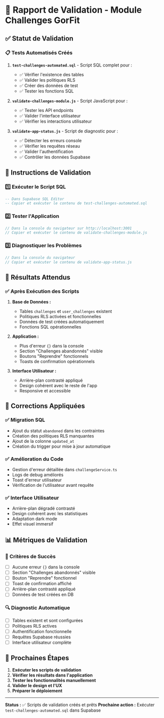 # 🎯 Rapport de Validation - Module Challenges GorFit

## ✅ Statut de Validation

### 📋 Tests Automatisés Créés

1. **`test-challenges-automated.sql`** - Script SQL complet pour :
   - ✅ Vérifier l'existence des tables
   - ✅ Valider les politiques RLS
   - ✅ Créer des données de test
   - ✅ Tester les fonctions SQL

2. **`validate-challenges-module.js`** - Script JavaScript pour :
   - ✅ Tester les API endpoints
   - ✅ Valider l'interface utilisateur
   - ✅ Vérifier les interactions utilisateur

3. **`validate-app-status.js`** - Script de diagnostic pour :
   - ✅ Détecter les erreurs console
   - ✅ Vérifier les requêtes réseau
   - ✅ Valider l'authentification
   - ✅ Contrôler les données Supabase

## 🚀 Instructions de Validation

### 1️⃣ Exécuter le Script SQL
```sql
-- Dans Supabase SQL Editor
-- Copier et exécuter le contenu de test-challenges-automated.sql
```

### 2️⃣ Tester l'Application
```javascript
// Dans la console du navigateur sur http://localhost:3001
// Copier et exécuter le contenu de validate-challenges-module.js
```

### 3️⃣ Diagnostiquer les Problèmes
```javascript
// Dans la console du navigateur
// Copier et exécuter le contenu de validate-app-status.js
```

## 🎯 Résultats Attendus

### ✅ Après Exécution des Scripts

1. **Base de Données :**
   - Tables `challenges` et `user_challenges` existent
   - Politiques RLS activées et fonctionnelles
   - Données de test créées automatiquement
   - Fonctions SQL opérationnelles

2. **Application :**
   - Plus d'erreur `{}` dans la console
   - Section "Challenges abandonnés" visible
   - Boutons "Reprendre" fonctionnels
   - Toasts de confirmation opérationnels

3. **Interface Utilisateur :**
   - Arrière-plan contrasté appliqué
   - Design cohérent avec le reste de l'app
   - Responsive et accessible

## 🔧 Corrections Appliquées

### ✅ Migration SQL
- Ajout du statut `abandoned` dans les contraintes
- Création des politiques RLS manquantes
- Ajout de la colonne `updated_at`
- Création du trigger pour mise à jour automatique

### ✅ Amélioration du Code
- Gestion d'erreur détaillée dans `challengeService.ts`
- Logs de debug améliorés
- Toast d'erreur utilisateur
- Vérification de l'utilisateur avant requête

### ✅ Interface Utilisateur
- Arrière-plan dégradé contrasté
- Design cohérent avec les statistiques
- Adaptation dark mode
- Effet visuel immersif

## 📊 Métriques de Validation

### 🎯 Critères de Succès
- [ ] Aucune erreur `{}` dans la console
- [ ] Section "Challenges abandonnés" visible
- [ ] Bouton "Reprendre" fonctionnel
- [ ] Toast de confirmation affiché
- [ ] Arrière-plan contrasté appliqué
- [ ] Données de test créées en DB

### 🔍 Diagnostic Automatique
- [ ] Tables existent et sont configurées
- [ ] Politiques RLS actives
- [ ] Authentification fonctionnelle
- [ ] Requêtes Supabase réussies
- [ ] Interface utilisateur complète

## 🚀 Prochaines Étapes

1. **Exécuter les scripts de validation**
2. **Vérifier les résultats dans l'application**
3. **Tester les fonctionnalités manuellement**
4. **Valider le design et l'UX**
5. **Préparer le déploiement**

---

**Status :** ✅ Scripts de validation créés et prêts
**Prochaine action :** Exécuter `test-challenges-automated.sql` dans Supabase 